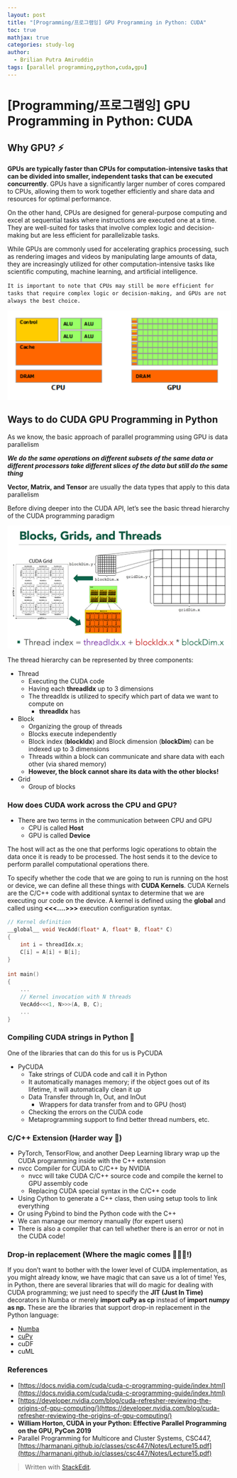 ```yaml
---
layout: post
title: "[Programming/프로그램잉] GPU Programming in Python: CUDA"
toc: true
mathjax: true
categories: study-log
author:
  - Brilian Putra Amiruddin
tags: [parallel programming,python,cuda,gpu]
--- 
```

# [Programming/프로그램잉] GPU Programming in Python: CUDA

## Why GPU? ⚡

**GPUs are typically faster than CPUs for computation-intensive tasks that can be divided into smaller, independent tasks that can be executed concurrently**. GPUs have a significantly larger number of cores compared to CPUs, allowing them to work together efficiently and share data and resources for optimal performance.

On the other hand, CPUs are designed for general-purpose computing and excel at sequential tasks where instructions are executed one at a time. They are well-suited for tasks that involve complex logic and decision-making but are less efficient for parallelizable tasks.

While GPUs are commonly used for accelerating graphics processing, such as rendering images and videos by manipulating large amounts of data, they are increasingly utilized for other computation-intensive tasks like scientific computing, machine learning, and artificial intelligence.

``It is important to note that CPUs may still be more efficient for tasks that require complex logic or decision-making, and GPUs are not always the best choice.``

![CPU vs GPU](/assets/fig/cpu_vs_gpu.png)

## Ways to do CUDA GPU Programming in Python

As we know, the basic approach of parallel programming using GPU is data parallelism

_**We do the same operations on different subsets of the same data or different processors take different slices of the data but still do the same thing**_

**Vector, Matrix, and Tensor** are usually the data types that apply to this data parallelism

Before diving deeper into the CUDA API, let’s see the basic thread hierarchy of the CUDA programming paradigm

![CUDA API prorgram archi.png](/assets/fig/block_thread_grid.png)

The thread hierarchy can be represented by three components:

-   Thread
    -   Executing the CUDA code
    -   Having each **threadIdx** up to 3 dimensions
    -   The threadIdx is utilized to specify which part of data we want to compute on
        -   **threadIdx** has
-   Block
    -   Organizing the group of threads
    -   Blocks execute independently
    -   Block index (**blockIdx**) and Block dimension (**blockDim**) can be indexed up to 3 dimensions
    -   Threads within a block can communicate and share data with each other (via shared memory)
    -   **However, the block cannot share its data with the other blocks!**
-   Grid
    -   Group of blocks

### How does CUDA work across the CPU and GPU?

-   There are two terms in the communication between CPU and GPU
    -   CPU is called **Host**
    -   GPU is called **Device**

The host will act as the one that performs logic operations to obtain the data once it is ready to be processed. The host sends it to the device to perform parallel computational operations there.

To specify whether the code that we are going to run is running on the host or device, we can define all these things with **CUDA Kernels**. CUDA Kernels are the C/C++ code with additional syntax to determine that we are executing our code on the device. A kernel is defined using the ****global**** and called using **<<<….>>>** execution configuration syntax.

```cpp
// Kernel definition
__global__ void VecAdd(float* A, float* B, float* C)
{
    int i = threadIdx.x;
    C[i] = A[i] + B[i];
}

int main()
{
    ...
    // Kernel invocation with N threads
    VecAdd<<<1, N>>>(A, B, C);
    ...
}
```

### Compiling CUDA strings in Python 👣

One of the libraries that can do this for us is PyCUDA

-   PyCUDA
    -   Take strings of CUDA code and call it in Python
    -   It automatically manages memory; if the object goes out of its lifetime, it will automatically clean it up
    -   Data Transfer through In, Out, and InOut
        -   Wrappers for data transfer from and to GPU (host)
    -   Checking the errors on the CUDA code
    -   Metaprogramming support to find better thread numbers, etc.

### C/C++ Extension (Harder way 🎣)

-   PyTorch, TensorFlow, and another Deep Learning library wrap up the CUDA programming inside with the C++ extension
-   nvcc Compiler for CUDA to C/C++ by NVIDIA
    -   nvcc will take CUDA C/C++ source code and compile the kernel to GPU assembly code
    -   Replacing CUDA special syntax in the C/C++ code
-   Using Cython to generate a C++ class, then using setup tools to link everything
-   Or using Pybind to bind the Python code with the C++
-   We can manage our memory manually (for expert users)
-   There is also a compiler that can tell whether there is an error or not in the CUDA code!

### Drop-in replacement (Where the magic comes 🧙🏻‍♂️!)

If you don’t want to bother with the lower level of CUDA implementation, as you might already know, we have magic that can save us a lot of time! Yes, in Python, there are several libraries that will do magic for dealing with CUDA programming; we just need to specify the **JIT (Just In Time)** decorators in Numba or merely **import cuPy as cp** instead of **import numpy as np.** These are the libraries that support drop-in replacement in the Python language:

-   [Numba](https://numba.pydata.org/numba-doc/latest/index.html)
-   [cuPy](https://cupy.dev/)
-   cuDF
-   cuML

### References
-   [https://docs.nvidia.com/cuda/cuda-c-programming-guide/index.html](https://docs.nvidia.com/cuda/cuda-c-programming-guide/index.html)
-   [https://developer.nvidia.com/blog/cuda-refresher-reviewing-the-origins-of-gpu-computing/](https://developer.nvidia.com/blog/cuda-refresher-reviewing-the-origins-of-gpu-computing/)
-   ****William Horton, CUDA in your Python: Effective Parallel Programming on the GPU, PyCon 2019****
-   Parallel Programming for Multicore and Cluster Systems, CSC447, [https://harmanani.github.io/classes/csc447/Notes/Lecture15.pdf](https://harmanani.github.io/classes/csc447/Notes/Lecture15.pdf)


> Written with [StackEdit](https://stackedit.io/).
